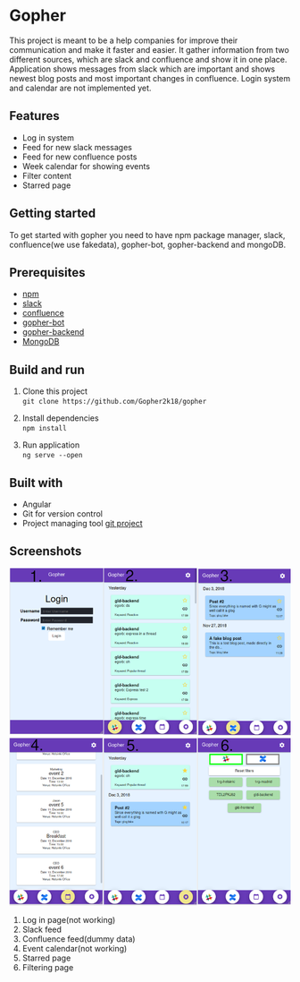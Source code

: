 # Gopher

This project is meant to be a help companies for improve their communication and make it faster and easier. It gather information from two different sources, which are slack and confluence and show it in one place. Application shows messages from slack which are important and shows newest blog posts and most important changes in confluence. Login system and calendar are not implemented yet.

## Features
* Log in system
* Feed for new slack messages
* Feed for new confluence posts
* Week calendar for showing events
* Filter content
* Starred page

## Getting started
To get started with gopher you need to have npm package manager, slack, confluence(we use fakedata), gopher-bot, gopher-backend and mongoDB.

## Prerequisites
* [npm](https://www.npmjs.com/get-npm)
* [slack](https://slack.com/)
* [confluence](https://www.atlassian.com/software/confluence)
* [gopher-bot](https://github.com/Gopher2k18/gopher-bot)
* [gopher-backend](https://github.com/Gopher2k18/gopher-backend)
* [MongoDB](https://www.mongodb.com/)

## Build and run

1. Clone this project \
`git clone https://github.com/Gopher2k18/gopher`

2. Install dependencies \
`npm install`

3. Run application \
 `ng serve --open`

## Built with
 * Angular
 * Git for version control
 * Project managing tool [git project](https://github.com/Gopher2k18/gopher/projects/1)
 
 ## Screenshots
 ![Screenshot](gopher-image.png)
 1. Log in page(not working)
 2. Slack feed
 3. Confluence feed(dummy data)
 4. Event calendar(not working)
 5. Starred page
 6. Filtering page
